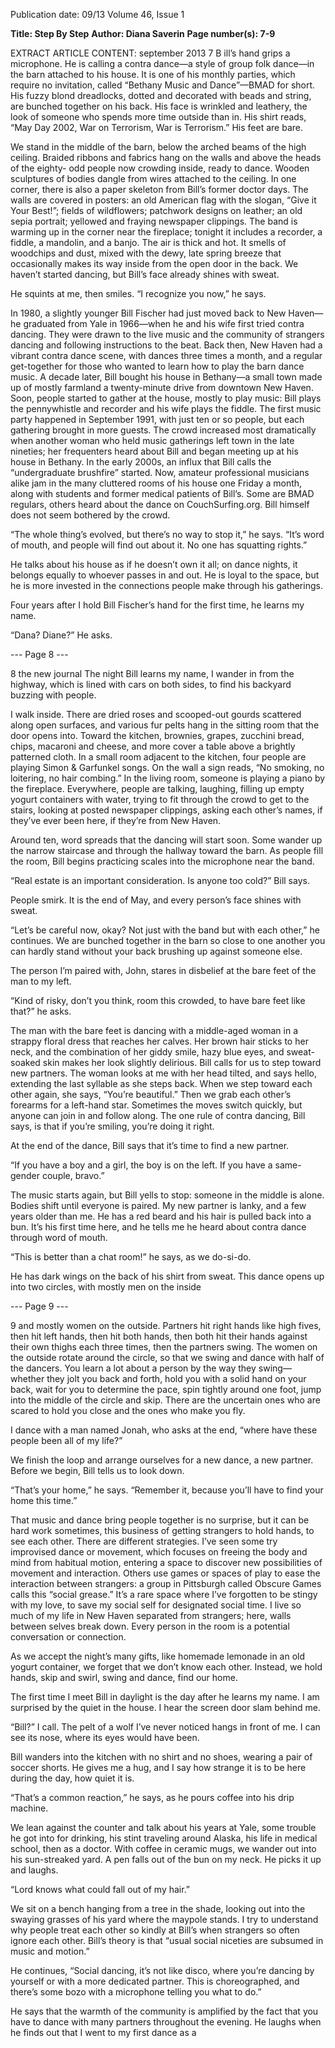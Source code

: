 Publication date: 09/13
Volume 46, Issue 1

**Title: Step By Step**
**Author: Diana Saverin**
**Page number(s): 7-9**

EXTRACT ARTICLE CONTENT:
september 2013
7
B
ill’s hand grips a microphone. He is 
calling a contra dance—a style of group 
folk dance—in the barn attached to his 
house. It is one of his monthly parties, which 
require no invitation, called “Bethany Music 
and Dance”—BMAD for short. His fuzzy 
blond dreadlocks, dotted and decorated 
with beads and string, are bunched together 
on his back. His face is wrinkled and leathery, 
the look of someone who spends more time 
outside than in. His shirt reads, “May Day 
2002, War on Terrorism, War is Terrorism.” 
His feet are bare.


We stand in the middle of the barn, 
below the arched beams of the high ceiling. 
Braided ribbons and fabrics hang on the 
walls and above the heads of the eighty-
odd people now crowding inside, ready to 
dance. Wooden sculptures of bodies dangle 
from wires attached to the ceiling. In one 
corner, there is also a paper skeleton from 
Bill’s former doctor days. The walls are 
covered in posters: an old American flag 
with the slogan, “Give it Your Best!”; fields of 
wildflowers; patchwork designs on leather; 
an old sepia portrait; yellowed and fraying 
newspaper clippings. The band is warming 
up in the corner near the fireplace; tonight it 
includes a recorder, a fiddle, a mandolin, and 
a banjo. The air is thick and hot. It smells of 
woodchips and dust, mixed with the dewy, 
late spring breeze that occasionally makes 
its way inside from the open door in the 
back. We haven’t started dancing, but Bill’s 
face already shines with sweat.


He squints at me, then smiles. “I 
recognize you now,” he says. 


In 1980, a slightly younger Bill Fischer 
had just moved back to New Haven—he 
graduated from Yale in 1966—when he and 
his wife first tried contra dancing. They were 
drawn to the live music and the community 
of 
strangers 
dancing 
and 
following 
instructions to the beat. Back then, New 
Haven had a vibrant contra dance scene, 
with dances three times a month, and a 
regular get-together for those who wanted 
to learn how to play the barn dance music. 
A decade later, Bill bought his house 
in Bethany—a small town made up of 
mostly farmland a twenty-minute drive 
from downtown New Haven. Soon, people 
started to gather at the house, mostly to 
play music: Bill plays the pennywhistle and 
recorder and his wife plays the fiddle. The 
first music party happened in September 
1991, with just ten or so people, but each 
gathering brought in more guests. The 
crowd increased most dramatically when 
another woman who held music gatherings 
left town in the late nineties; her frequenters 
heard about Bill and began meeting up at 
his house in Bethany. In the early 2000s, 
an influx that Bill calls the “undergraduate 
brushfire” 
started. 
Now, 
amateur 
professional musicians alike jam in the many 
cluttered rooms of his house one Friday a 
month, along with students and former 
medical patients of Bill’s. Some are BMAD 
regulars, others heard about the dance 
on CouchSurfing.org. Bill himself does not 
seem bothered by the crowd.


“The whole thing’s evolved, but there’s 
no way to stop it,” he says. “It’s word of 
mouth, and people will find out about it. No 
one has squatting rights.” 


He talks about his house as if he doesn’t 
own it all; on dance nights, it belongs 
equally to whoever passes in and out. He is 
loyal to the space, but he is more invested 
in the connections people make through his 
gatherings.


Four years after I hold 
Bill Fischer’s hand for the first 
time, he learns my name.
 	
“Dana? Diane?” He asks.


--- Page 8 ---

8
the new journal
The night Bill learns my name, I wander 
in from the highway, which is lined with cars 
on both sides, to find his backyard buzzing 
with people.	


I walk inside. There are dried roses 
and scooped-out gourds scattered along 
open surfaces, and various fur pelts hang 
in the sitting room that the door opens 
into. Toward the kitchen, brownies, grapes, 
zucchini bread, chips, macaroni and cheese, 
and more cover a table above a brightly 
patterned cloth. In a small room adjacent to 
the kitchen, four people are playing Simon 
& Garfunkel songs. On the wall a sign reads, 
“No smoking, no loitering, no hair combing.” 
In the living room, someone is playing a 
piano by the fireplace. Everywhere, people 
are talking, laughing, filling up empty yogurt 
containers with water, trying to fit through 
the crowd to get to the stairs, looking at 
posted newspaper clippings, asking each 
other’s names, if they’ve ever been here, if 
they’re from New Haven. 


Around ten, word spreads that the 
dancing will start soon. Some wander 
up the narrow staircase and through the 
hallway toward the barn. As people fill the 
room, Bill begins practicing scales into the 
microphone near the band. 


“Real estate is an important consideration. 
Is anyone too cold?” Bill says.


People smirk. It is the end of May, and 
every person’s face shines with sweat.


“Let’s be careful now, okay? Not just 
with the band but with each other,” he 
continues. We are bunched together in 
the barn so close to one another you can 
hardly stand without your back brushing up 
against someone else.


The person I’m paired with, John, stares 
in disbelief at the bare feet of the man to 
my left.


“Kind of risky, don’t you think, room this 
crowded, to have bare feet like that?” he 
asks. 


The man with the bare feet is dancing 
with a middle-aged woman in a strappy 
floral dress that reaches her calves. Her 
brown hair sticks to her neck, and the 
combination of her giddy smile, hazy blue 
eyes, and sweat-soaked skin makes her look 
slightly delirious. Bill calls for us to step 
toward new partners. The woman looks 
at me with her head tilted, and says hello, 
extending the last syllable as she steps 
back. When we step toward each other 
again, she says, “You’re beautiful.” Then we 
grab each other’s forearms for a left-hand 
star. Sometimes the moves switch quickly, 
but anyone can join in and follow along. The 
one rule of contra dancing, Bill says, is that if 
you’re smiling, you’re doing it right.


At the end of the dance, Bill says that it’s 
time to find a new partner. 


“If you have a boy and a girl, the boy is on 
the left. If you have a same-gender couple, 
bravo.”


The music starts again, but Bill yells 
to stop: someone in the middle is alone. 
Bodies shift until everyone is paired. My new 
partner is lanky, and a few years older than 
me. He has a red beard and his hair is pulled 
back into a bun. It’s his first time here, and 
he tells me he heard about contra dance 
through word of mouth. 


“This is better than a chat room!” he 
says, as we do-si-do.


He has dark wings on the back of his 
shirt from sweat. This dance opens up into 
two circles, with mostly men on the inside 


--- Page 9 ---

9
and mostly women on the outside. Partners 
hit right hands like high fives, then hit left 
hands, then hit both hands, then both hit 
their hands against their own thighs each 
three times, then the partners swing. The 
women on the outside rotate around the 
circle, so that we swing and dance with 
half of the dancers. You learn a lot about 
a person by the way they swing—whether 
they jolt you back and forth, hold you with 
a solid hand on your back, wait for you to 
determine the pace, spin tightly around 
one foot, jump into the middle of the circle 
and skip. There are the 
uncertain ones who are 
scared to hold you close 
and the ones who make 
you fly. 


I dance with a man 
named Jonah, who asks 
at the end, “where have 
these people been all of 
my life?”


We finish the loop and arrange ourselves 
for a new dance, a new partner. Before we 
begin, Bill tells us to look down.


“That’s your home,” he says. “Remember 
it, because you’ll have to find your home 
this time.” 


That music and dance bring people 
together is no surprise, but it can be hard 
work sometimes, this business of getting 
strangers to hold hands, to see each other. 
There are different strategies. I’ve seen 
some try improvised dance or movement, 
which focuses on freeing the body and mind 
from habitual motion, entering a space to 
discover new possibilities of movement and 
interaction. Others use games or spaces 
of play to ease the interaction between 
strangers: a group in Pittsburgh called 
Obscure Games calls this “social grease.” 
It’s a rare space where I’ve forgotten to 
be stingy with my love, to save my social 
self for designated social time. I live so 
much of my life in New Haven separated 
from strangers; here, walls between selves 
break down. Every person in the room is 
a potential conversation or connection. 


As we accept the night’s many gifts, like 
homemade lemonade in an old yogurt 
container, we forget that we don’t know 
each other. Instead, we hold hands, skip and 
swirl, swing and dance, find our home. 


The first time I meet Bill in daylight is the 
day after he learns my name. I am surprised 
by the quiet in the house. I hear the screen 
door slam behind me.


“Bill?” I call. The pelt of a wolf I’ve never 
noticed hangs in front of me. I can see its 
nose, where its eyes would have been.


Bill wanders into the kitchen with 
no shirt and no shoes, 
wearing a pair of soccer 
shorts. He gives me a hug, 
and I say how strange it is 
to be here during the day, 
how quiet it is.


“That’s 
a 
common 
reaction,” he says, as he 
pours coffee into his drip 
machine. 


We lean against the counter and talk 
about his years at Yale, some trouble he got 
into for drinking, his stint traveling around 
Alaska, his life in medical school, then as 
a doctor. With coffee in ceramic mugs, 
we wander out into his sun-streaked yard. 
A pen falls out of the bun on my neck. He 
picks it up and laughs.


“Lord knows what could fall out of my 
hair.”


We sit on a bench hanging from a tree 
in the shade, looking out into the swaying 
grasses of his yard where the maypole 
stands. I try to understand why people treat 
each other so kindly at Bill’s when strangers 
so often ignore each other. Bill’s theory is 
that “usual social niceties are subsumed in 
music and motion.”


He continues, “Social dancing, it’s not 
like disco, where you’re dancing by yourself 
or with a more dedicated partner. This is 
choreographed, and there’s some bozo with 
a microphone telling you what to do.”


He says that the warmth of the 
community is amplified by the fact that 
you have to dance with many partners 
throughout the evening. He laughs when he 
finds out that I went to my first dance as a